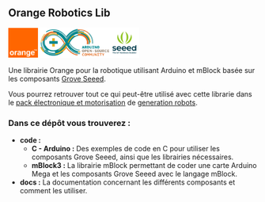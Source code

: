 ## Orange Robotics Lib ##

<a href="https://www.orange.fr/portail"><img src="/docs/images/readme/logo_orange.png" alt="Orange" width="60" height="60"></a>	<a href="https://www.arduino.cc/"><img src="/docs/images/readme/arduino_logo.png" alt="Arduino" width="141" height="60"></a><a href="http://wiki.seeedstudio.com/"><img src="/docs/images/readme/seeed_logo.png" alt="Grove Seeed" width="60" height="60"></a> 


Une librairie Orange pour la robotique utilisant Arduino et mBlock basée sur les composants [Grove Seeed](http://wiki.seeedstudio.com/).

Vous pourrez retrouver tout ce qui peut-être utilisé avec cette librarie dans le [pack électronique et motorisation](https://www.generationrobots.com/fr/403305-pack-electronique-et-motorisation-pour-challenge-rescue-de-la-robocup-junior.html) de [generation robots](https://www.generationrobots.com/fr/).

### Dans ce dépôt vous trouverez : ###
* **code :**
	* **C - Arduino :** Des exemples de code en C pour utiliser les composants Grove Seeed, ainsi que les librairies nécessaires.
	* **mBlock3 :** La librairie mBlock permettant de coder une carte Arduino Mega et les composants Grove Seeed avec le langage mBlock.
* **docs :** La documentation concernant les différents composants et comment les utiliser.

